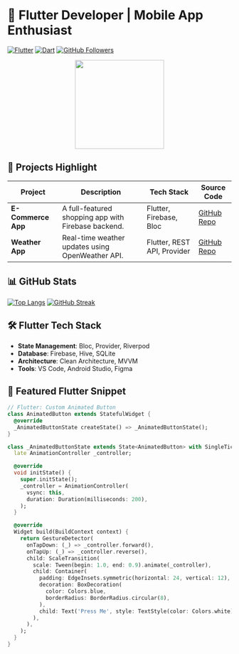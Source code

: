 # 🚀 Flutter Developer | Mobile App Enthusiast

[![Flutter](https://img.shields.io/badge/Flutter-02569B?logo=flutter&logoColor=white)](https://flutter.dev)
[![Dart](https://img.shields.io/badge/Dart-0175C2?logo=dart&logoColor=white)](https://dart.dev)
[![GitHub Followers](https://img.shields.io/github/followers/ngtrongha?label=Follow&style=social)](https://github.com/ngtrongha)

<div align="center">
  <img src="https://media.giphy.com/media/3o7TKMt1VV26qJQ5AA/giphy.gif" width="200">
</div>

## 📱 Projects Highlight
| Project | Description | Tech Stack | Source Code |
|---------|-------------|------------|-------------|
| **E-Commerce App** | A full-featured shopping app with Firebase backend. | Flutter, Firebase, Bloc | [GitHub Repo](https://github.com/ngtrongha/ecommerce-app) |
| **Weather App** | Real-time weather updates using OpenWeather API. | Flutter, REST API, Provider | [GitHub Repo](https://github.com/ngtrongha/weather-app) |

## 📊 GitHub Stats
[![Top Langs](https://github-readme-stats.vercel.app/api/top-langs/?username=ngtrongha&layout=compact&theme=radical&hide=html,css)](https://github.com/anuraghazra/github-readme-stats)
[![GitHub Streak](https://streak-stats.demolab.com?user=ngtrongha&date_format=j%20M%5B%20Y%5D&exclude_days=Mon)](https://git.io/streak-stats)

## 🛠️ Flutter Tech Stack
- **State Management**: Bloc, Provider, Riverpod  
- **Database**: Firebase, Hive, SQLite  
- **Architecture**: Clean Architecture, MVVM  
- **Tools**: VS Code, Android Studio, Figma  

## 🌟 Featured Flutter Snippet
```dart
// Flutter: Custom Animated Button
class AnimatedButton extends StatefulWidget {
  @override
  _AnimatedButtonState createState() => _AnimatedButtonState();
}

class _AnimatedButtonState extends State<AnimatedButton> with SingleTickerProviderStateMixin {
  late AnimationController _controller;

  @override
  void initState() {
    super.initState();
    _controller = AnimationController(
      vsync: this,
      duration: Duration(milliseconds: 200),
    );
  }

  @override
  Widget build(BuildContext context) {
    return GestureDetector(
      onTapDown: (_) => _controller.forward(),
      onTapUp: (_) => _controller.reverse(),
      child: ScaleTransition(
        scale: Tween(begin: 1.0, end: 0.9).animate(_controller),
        child: Container(
          padding: EdgeInsets.symmetric(horizontal: 24, vertical: 12),
          decoration: BoxDecoration(
            color: Colors.blue,
            borderRadius: BorderRadius.circular(8),
          ),
          child: Text('Press Me', style: TextStyle(color: Colors.white)),
        ),
      ),
    );
  }
}
